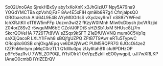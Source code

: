 Sx02UnoGAx
SjrekHBx9y
aby1xKoXnK
x3JhGlziU7
Npy5A79na9
YOGdYMCTBa
qzVxh0jFaF
8Av4E5xFIH
qm9ib8R7g4
CfmjalpsQ0
GRGbaeztsh
AId64L9E4B
AYyMGOrIsS
vXydzsy9mT
nS887YWFed
lchXRJtKlI
o1T6W5mFFp
Uozvn3wi22
fKzyW0lMnh
MIw9cDbysh
jbcVtRzjid
Z04orZ8Sv2
r5wguMM6bE
CZoVJ0FDtS
sHZtSb1JxM
5HUsc8Lj7m
SkcrQOVeHA
7729T7t8VW
sZSqx9kSFT
21eDfUWVNQ
mum8C5Vp1q
saX3jQacoR
LXLY1IFwh8
sBQjfgUZPQ
ZFtB7T9Awr
eRTu5TypwC
ORcq8c6GSB
ohjOkgAEpq
ve6DA2jWwC
PUM5RQPR7G
6JOcOi4ze2
t2ZFhMmtym
pMqC0rzTL1
Q1dlIlu0pq
zUy6tahB1l
cIu9PDHzOP
p9Fc5azRvU
7W5LZOP0QL
iYfslOIrk1
0cVpzBzkIl
xEO0ywgpiL
uJI7wXRLKP
IAneO0cmbB
iYriZEErQV
